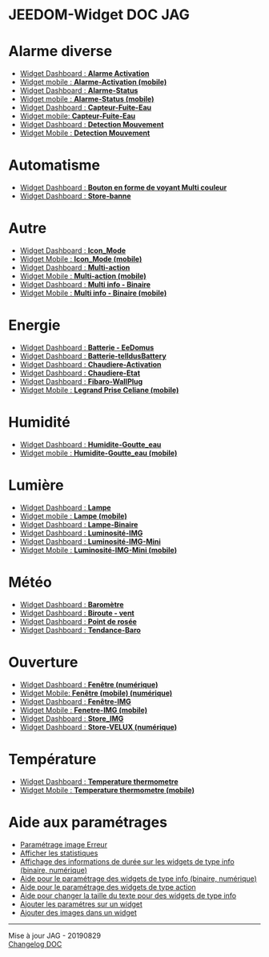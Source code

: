 # JEEDOM-Widget DOC JAG

<h1 id="Alarme diverse">Alarme diverse</h1>
<ul>
    <li><a href="./JEEDOM-Alarme-Activation.html">Widget Dashboard : <b>Alarme Activation</b></a></li>
    <li><a href="./JEEDOM-Alarme-Activation--MOBILE.html">Widget mobile : <b>Alarme-Activation (mobile)</b></a></li>
    <li><a href="./JEEDOM-Alarme-Status.html">Widget Dashboard : <b>Alarme-Status</b></a></li>
    <li><a href="./JEEDOM-Alarme-Status--MOBILE.html">Widget mobile : <b>Alarme-Status (mobile)</b></a></li>
    <li><a href="./JEEDOM-Capteur-Fuite-Eau.html">Widget Dashboard : <b>Capteur-Fuite-Eau</b></a></li>
    <li><a href="./JEEDOM-Capteur-Fuite-Eau--MOBILE.html">Widget mobile: <b>Capteur-Fuite-Eau</b></a></li>
    <li><a href="./JEEDOM-Detection-Mouvement.html">Widget Dashboard : <b>Detection Mouvement</b></a></li>
    <li><a href="./JEEDOM-Detection-Mouvement--MOBILE.html">Widget Mobile : <b>Detection Mouvement</b></a></li>
</ul>

<h1 id="Automatisme">Automatisme</h1>
<ul>
    <li><a href="./JEEDOM-VoyantMulticouleur.html">Widget Dashboard : <b>Bouton en forme de voyant Multi couleur</b></a></li>
    <li><a href="./JEEDOM-Store-banne.html">Widget Dashboard : <b>Store-banne</b></a></li>  
</ul>

<h1 id="Autre">Autre</h1>
<ul>
    <li><a href="./JEEDOM-Icon_Mode.html">Widget Dashboard : <b>Icon_Mode</b></a></li>
    <li><a href="./JEEDOM-Icon_Mode--Mobile.html">Widget Mobile : <b>Icon_Mode (mobile)</b></a></li>
    <li><a href="./JEEDOM-Multi_action-Defaut">Widget Dashboard : <b>Multi-action</b></a></li>
    <li><a href="./JEEDOM-Multi_action-Defaut--mobile.html">Widget Mobile : <b>Multi-action (mobile)</b></a></li>
    <li><a href="./JEEDOM-Multi_info-Binaire.html">Widget Dashboard : <b>Multi info - Binaire</b></a></li>
    <li><a href="./JEEDOM-Multi_info-Binaire--mobile.html">Widget Mobile : <b>Multi info - Binaire (mobile)</b></a></li>
</ul>

<h1 id="Energie">Energie</h1>
<ul>
    <li><a href="./JEEDOM-Batterie-EeDomus.html">Widget Dashboard : <b>Batterie - EeDomus</b></a></li>
    <li><a href="./JEEDOM-Batterie-telldusBattery.html">Widget Dashboard : <b>Batterie-telldusBattery</b></a></li>
    <li><a href="./JEEDOM-Chaudiere-Activation.html">Widget Dashboard : <b>Chaudiere-Activation</b></a></li>
    <li><a href="./JEEDOM-Chaudiere-Etat.html">Widget Dashboard : <b>Chaudiere-Etat</b></a></li>
    <li><a href="./JEEDOM-Fibaro-WallPlug.html">Widget Dashboard : <b>Fibaro-WallPlug</b></a></li>
    <li><a href="./JEEDOM-Legrand-Prise-Celiane--mobile.html">Widget Mobile : <b>Legrand Prise Celiane (mobile)</b></a></li>    
</ul>

<h1 id="Humidité">Humidité</h1>
<ul>
    <li><a href="./JEEDOM-Humidite-Goutte_eau.html">Widget Dashboard : <b>Humidite-Goutte_eau</b></a></li>
    <li><a href="./JEEDOM-Humidite-Goutte_eau--Mobile.html">Widget mobile : <b>Humidite-Goutte_eau (mobile)</b></a></li>  
</ul>

<h1 id="Lumière">Lumière</h1>
<ul>
    <li><a href="./JEEDOM-Lampe.html">Widget Dashboard : <b>Lampe</b></a></li>
    <li><a href="./JEEDOM-Lampe--MOBILE.html">Widget mobile : <b>Lampe (mobile)</b></a></li>
    <li><a href="./JEEDOM-Lampe-Binaire.html">Widget Dashboard : <b>Lampe-Binaire</b></a></li>
    <li><a href="./JEEDOM-Lum_IMG.html">Widget Dashboard : <b>Luminosité-IMG</b></a></li>
    <li><a href="./JEEDOM-Lum_IMG_mini.html">Widget Dashboard : <b>Luminosité-IMG-Mini</b></a></li>
    <li><a href="./JEEDOM-Lum_IMG_mini--MOBILE.html">Widget Mobile : <b>Luminosité-IMG-Mini (mobile)</b></a></li>
</ul>

<h1 id="Météo">Météo</h1>
<ul>
    <li><a href="./JEEDOM-Barometre.html">Widget Dashboard : <b>Baromètre</b></a></li>
    <li><a href="./JEEDOM-Biroute_vent.html">Widget Dashboard : <b>Biroute - vent</b></a></li>
    <li><a href="./JEEDOM-Point-rosee.html">Widget Dashboard : <b>Point de rosée</b></a></li>
    <li><a href="./JEEDOM-Tendance-Baro.html">Widget Dashboard : <b>Tendance-Baro</b></a></li>
</ul>

<h1 id="Ouverture">Ouverture</h1>
<ul>
    <li><a href="./JEEDOM-Fenetre.html">Widget Dashboard : <b>Fenêtre (numérique)</b></a></li>
    <li><a href="./JEEDOM-Fenetre--MOBILE.html">Widget Mobile: <b>Fenêtre (mobile) (numérique)</b></a></li>
    <li><a href="./JEEDOM-Fenetre-IMG.html">Widget Dashboard : <b>Fenêtre-IMG</b></a></li>
    <li><a href="./JEEDOM-Fenetre-IMG--MOBILE.html">Widget Mobile : <b>Fenetre-IMG (mobile)</b></a></li>
    <li><a href="./JEEDOM-Store_IMG.html">Widget Dashboard : <b>Store_IMG</b></a></li>
    <li><a href="./JEEDOM-Store-Velux-num.html">Widget Dashboard : <b>Store-VELUX (numérique)</b></a></li>
</ul>

<h1 id="Température">Température</h1>
<ul>
    <li><a href="./JEEDOM-Thermometre.html">Widget Dashboard : <b>Temperature thermometre</b></a></li>
    <li><a href="./JEEDOM-Thermometre--MOBILE.html">Widget Mobile : <b>Temperature thermometre (mobile)</b></a></li>
</ul>

<h1 id="Aide">Aide aux paramétrages</h1>
<ul>
    <li><a href="./JEEDOM-AIDE-Error.html">Paramétrage image Erreur</a></li>
    <li><a href="./JEEDOM-AIDE-STATS.html">Afficher les statistiques</a></li>
    <li><a href="./JEEDOM-AIDE-STATS TEMPS.html">Affichage des informations de durée sur les widgets de type info (binaire, numérique)</a></li>
    <li><a href="./JEEDOM-AIDE-CONFIG-INFOS.html">Aide pour le paramétrage des widgets de type info (binaire, numérique)</a></li>
    <li><a href="./JEEDOM-AIDE-CONFIG-ACTION.html">Aide pour le paramétrage des widgets de type action</a></li>
    <li><a href="./JEEDOM-AIDE-CONFIG-SIZE.html">Aide pour changer la taille du texte pour des widgets de type info</a></li>
    <li><a href="./JEEDOM-AIDE-PARA.html">Ajouter les paramétres sur un widget</a></li>
    <li><a href="./JEEDOM-AIDE-ADD_IMG.html">Ajouter des images dans un widget</a></li>
</ul>
<hr />
<dl>
    <dt>Mise à jour JAG - 20190829<br/>
    <a href="https://github.com/JEALG/JEEDOM-Widget_JAG-doc/commits/master">Changelog DOC</a></dt>
</dl>